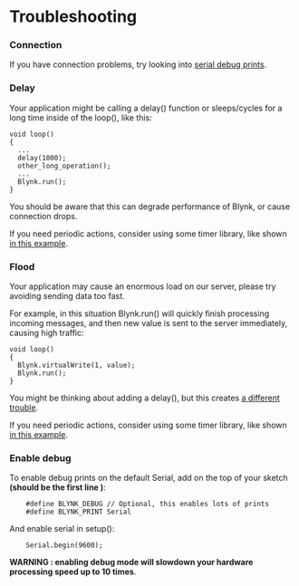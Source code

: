 # Troubleshooting

### Connection

If you have connection problems, try looking into [serial debug prints](./Troubleshooting.md#enable-debug).

### Delay

Your application might be calling a delay() function or sleeps/cycles for a long time inside of the loop(), like this:

    void loop()
    {
      ...
      delay(1000);
      other_long_operation();
      ...
      Blynk.run();
    }
    
You should be aware that this can degrade performance of Blynk, or cause connection drops.

If you need periodic actions, consider using some timer library, like shown [in this example](https://github.com/blynkkk/blynk-library/blob/master/examples/GettingStarted/PushData/PushData.ino).

### Flood

Your application may cause an enormous load on our server, please try avoiding sending data too fast.

For example, in this situation Blynk.run() will quickly finish processing incoming messages, and then new value is sent to the server immediately, causing high traffic:

    void loop()
    {
      Blynk.virtualWrite(1, value);
      Blynk.run();
    }

You might be thinking about adding a delay(), but this creates [a different trouble](./Troubleshooting.md#delay).

If you need periodic actions, consider using some timer library, like shown [in this example](https://github.com/blynkkk/blynk-library/blob/master/examples/GettingStarted/PushData/PushData.ino).

### Enable debug

To enable debug prints on the default Serial, add on the top of your sketch **(should be the first line
)**:

        #define BLYNK_DEBUG // Optional, this enables lots of prints
        #define BLYNK_PRINT Serial

And enable serial in setup():

        Serial.begin(9600);

**WARNING : enabling debug mode will slowdown your hardware processing speed up to 10 times**.
